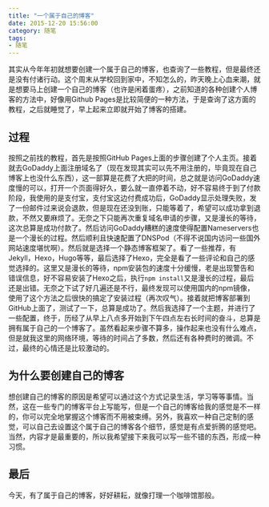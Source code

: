 ```yaml
---
title: "一个属于自己的博客"
date: 2015-12-20 15:56:00
category: 随笔
tags:
- 随笔
---
```


其实从今年年初就想要创建一个属于自己的博客，也查询了一些教程，但是最终还是没有付诸行动。这个周末从学校回到家中，不知怎么的，昨天晚上心血来潮，就是想要马上创建一个自己的博客（也许是闲着蛋疼），之前知道的各种创建个人博客的方法中，好像用Github Pages是比较简便的一种方法，于是查询了这方面的教程，之后就睡觉了，早上起来立即就开始了博客的搭建。



## 过程

按照之前找的教程，首先是按照GitHub Pages上面的步骤创建了个人主页。接着就去GoDaddy上面注册域名了（现在发现其实可以先不用注册的，毕竟现在自己博客上也没什么东西），这一部算是花费了大把的时间，总之就是访问GoDaddy速度慢的可以，打开一个页面得好久，要么就一直停着不动，好不容易终于到了付款阶段，我使用的是支付宝，支付宝这边付费成功后，GoDaddy显示处理失败，发了一份邮件过来说会退款，但是现在还没到账，只能等着了，希望可以成功拿到退款，不然又要麻烦了。无奈之下只能再次重复域名申请的步骤，又是漫长的等待，这次总算是成功付款了。然后访问GoDaddy糟糕的速度使得配置Nameservers也是一个漫长的过程。然后顺利且快速配置了DNSPod（不得不说国内访问一些国外网站速度堪忧啊）。然后就是选择一个静态博客框架了。看了一些推荐，有Jekyll，Hexo，Hugo等等，最后选择了Hexo，完全是看了一些评论和自己的感觉选择的。这里又是漫长的等待，npm安装包的速度十分缓慢，老是出现警告和错误信息，好不容易安装了Hexo之后，执行`npm install`又是漫长的过程，最后还是出错。无奈之下试了好几遍还是不行，最终发现可以使用国内的npm镜像，使用了这个方法之后很快的搞定了安装过程（再次叹气）。接着就把博客部署到GitHub上面了，测试了一下，总算是成功了。然后我选择了一个主题，并进行了一些配置，终于，历经了从早上八点多开始到下午四点左右长时间的奋斗，总算是拥有属于自己的一个博客了。虽然看起来步骤不算多，操作起来也没有什么难点，但是就我这里的网络环境，等待的时间占了多数，然后还有各种费时的微调。不过，最终的心情还是比较激动的。

## 为什么要创建自己的博客

想创建自己的博客的原因是希望可以通过这个方式记录生活，学习等等事情。当然，这在一些专门的博客平台上写能写，但是一个自己的博客给我的感觉是不一样的，你可以完全地掌握这个博客而不用被束缚。另外，我喜欢一种自己定制的感觉，可以自己去设置这个属于自己的博客各个细节，感觉是有点爱折腾的感觉吧。当然，内容才是最重要的，所以我希望接下来我可以写一些不错的东西，形成一种习惯。

## 最后

今天，有了属于自己的博客，好好耕耘，就像打理一个咖啡馆那般。